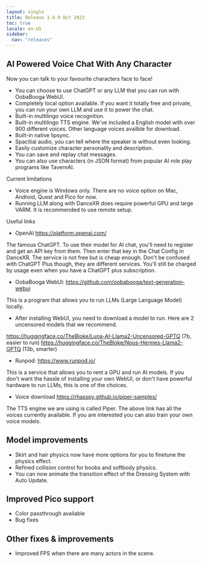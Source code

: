 ```yaml
---
layout: single
title: Release 1.4.9 Oct 2023
toc: true
locale: en-US
sidebar:
  nav: "releases"
---
```


## AI Powered Voice Chat With Any Character
Now you can talk to your favourite characters face to face!
* You can choose to use ChatGPT or any LLM that you can run with OobaBooga WebUI. 
* Completely local option available. If you want it totally free and private, you can run your own LLM and use it to power the chat. 
* Built-in multilingo voice recognition.
* Built-in multilingo TTS engine. We've included a English model with over 900 different voices. Other language voices availble for download.
* Built-in native lipsync. 
* Spacitial audio, you can tell where the speaker is without even looking. 
* Easily customize character personality and description. 
* You can save and replay chat messages.
* You can also use characters (in JSON format) from popular AI role play programs like TavernAI. 

Current limitations
* Voice engine is Windows only. There are no voice option on Mac, Android, Quest and Pico for now. 
* Running LLM along with DanceXR does require powerful GPU and large VARM. It is recommended to use remote setup. 

Useful links

* OpenAI https://platform.openai.com/

The famous ChatGPT. To use their model for AI chat, you'll need to register and get an API key from them. Then enter that key in the Chat Config in DanceXR. The service is not free but is cheap enough. Don't be confused with ChatGPT Plus though, they are different services. You'll still be charged by usage even when you have a ChatGPT plus subscription. 


* OobaBooga WebUI: https://github.com/oobabooga/text-generation-webui

This is a program that allows you to run LLMs (Large Language Model) locally. 


* After installing WebUI, you need to download a model to run. Here are 2 uncensored models that we recommend. 

https://huggingface.co/TheBloke/Luna-AI-Llama2-Uncensored-GPTQ (7b, easier to run) 
https://huggingface.co/TheBloke/Nous-Hermes-Llama2-GPTQ (13b, smarter)


* Runpod: https://www.runpod.io/

This is a service that allows you to rent a GPU and run AI models. If you don't want the hassle of installing your own WebUI, or don't have powerful hardware to run LLMs, this is one of the choices. 


* Voice download https://rhasspy.github.io/piper-samples/

The TTS engine we are using is called Piper. The above link has all the voices currently available. If you are interested you can also train your own voice models.


## Model improvements
* Skirt and hair physics now have more options for you to finetune the physics effect.
* Refined collision control for boobs and softbody physics.
* You can now animate the transition effect of the Dressing System with Auto Update.

## Improved Pico support
* Color passthrough available
* Bug fixes

## Other fixes & improvements
* Improved FPS when there are many actors in the scene. 